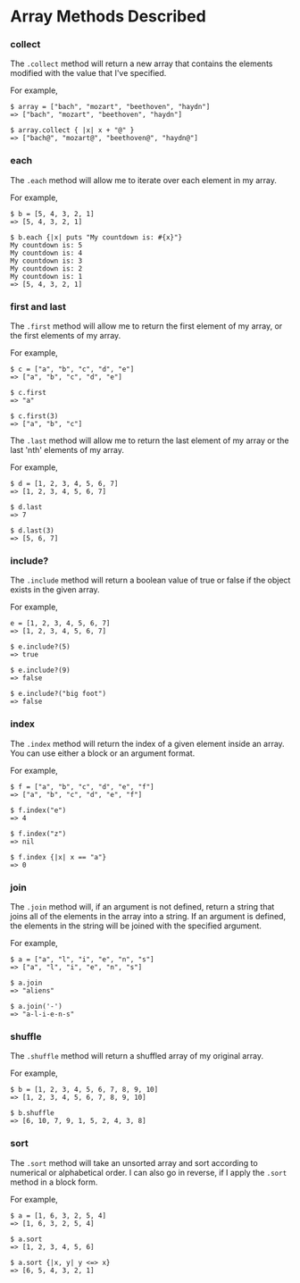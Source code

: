 # Array Methods Described

### collect
The `.collect` method will return a new array that contains the elements modified with the value that I've specified.

For example,
```
$ array = ["bach", "mozart", "beethoven", "haydn"]
=> ["bach", "mozart", "beethoven", "haydn"]

$ array.collect { |x| x + "@" }
=> ["bach@", "mozart@", "beethoven@", "haydn@"]
```
### each
The `.each` method will allow me to iterate over each element in my array.

For example,
```
$ b = [5, 4, 3, 2, 1]
=> [5, 4, 3, 2, 1]

$ b.each {|x| puts "My countdown is: #{x}"}
My countdown is: 5
My countdown is: 4
My countdown is: 3
My countdown is: 2
My countdown is: 1
=> [5, 4, 3, 2, 1]
```
### first and last
The `.first` method will allow me to return the first element of my array, or the first elements of my array.

For example,
```
$ c = ["a", "b", "c", "d", "e"]
=> ["a", "b", "c", "d", "e"]

$ c.first
=> "a"

$ c.first(3)
=> ["a", "b", "c"]
```

The `.last` method will allow me to return the last element of my array or the last 'nth' elements of my array.

For example,
```
$ d = [1, 2, 3, 4, 5, 6, 7]
=> [1, 2, 3, 4, 5, 6, 7]

$ d.last
=> 7

$ d.last(3)
=> [5, 6, 7]
```
### include?
The `.include` method will return a boolean value of true or false if the object exists in the given array.

For example,
```
e = [1, 2, 3, 4, 5, 6, 7]
=> [1, 2, 3, 4, 5, 6, 7]

$ e.include?(5)
=> true

$ e.include?(9)
=> false

$ e.include?("big foot")
=> false
```
### index
The `.index` method will return the index of a given element inside an array. You can use either a block or an argument format.

For example,
```
$ f = ["a", "b", "c", "d", "e", "f"]
=> ["a", "b", "c", "d", "e", "f"]

$ f.index("e")
=> 4

$ f.index("z")
=> nil

$ f.index {|x| x == "a"}
=> 0
```
### join
The `.join` method will, if an argument is not defined, return a string that joins all of the elements in the array into a string. If an argument is defined, the elements in the string will be joined with the specified argument.

For example,
```
$ a = ["a", "l", "i", "e", "n", "s"]
=> ["a", "l", "i", "e", "n", "s"]

$ a.join
=> "aliens"

$ a.join('-')
=> "a-l-i-e-n-s"
```
### shuffle
The `.shuffle` method will return a shuffled array of my original array.

For example,
```
$ b = [1, 2, 3, 4, 5, 6, 7, 8, 9, 10]
=> [1, 2, 3, 4, 5, 6, 7, 8, 9, 10]

$ b.shuffle
=> [6, 10, 7, 9, 1, 5, 2, 4, 3, 8]
```
### sort
The `.sort` method will take an unsorted array and sort according to numerical or alphabetical order. I can also go in reverse, if I apply the `.sort` method in a block form.

For example,
```
$ a = [1, 6, 3, 2, 5, 4]
=> [1, 6, 3, 2, 5, 4]

$ a.sort
=> [1, 2, 3, 4, 5, 6]

$ a.sort {|x, y| y <=> x}
=> [6, 5, 4, 3, 2, 1]
```
